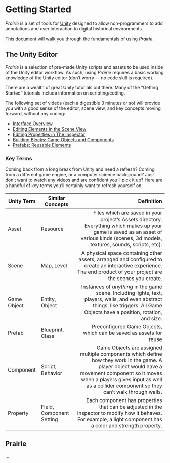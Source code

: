 # Getting Started

*Prairie* is a set of tools for [Unity](www.unity3d.com) designed to allow non-programmers to add annotations and user interaction to digital historical environments.

This document will walk you through the fundamentals of using *Prairie*.

## The Unity Editor
*Prairie* is a selection of pre-made Unity scripts and assets to be used inside of the Unity editor workflow. As such, using *Prairie* requires a basic working knowledge of the Unity editor (don’t worry — no code skill is required).

There are a wealth of great Unity tutorials out there. Many of the “Getting Started” tutorials include information on scripting/coding.

The following set of videos (each a digestible 3 minutes or so) will provide you with a good sense of the editor, scene view, and key concepts moving forward, without any coding:

- [Interface Overview](https://unity3d.com/learn/tutorials/topics/interface-essentials/interface-overview?playlist=17090)
- [Editing Elements in the Scene View](https://unity3d.com/learn/tutorials/topics/interface-essentials/scene-view?playlist=17090)
- [Editing Properties in The Inspector](https://unity3d.com/learn/tutorials/topics/interface-essentials/inspector?playlist=17090)
- [Building Blocks: Game Objects and Components](https://unity3d.com/learn/tutorials/topics/interface-essentials/game-objects-and-components?playlist=17090)
- [Prefabs: Reusable Elements](https://unity3d.com/learn/tutorials/topics/interface-essentials/prefabs-concept-usage?playlist=17090)

### Key Terms
Coming back from a long break from Unity and need a refresh? Coming from a different game engine, or a computer science background? Just don’t want to watch any videos and are confident you’ll pick it up? Here are a handful of key terms you’ll certainly want to refresh yourself on:

| Unity Term | Similar Concepts | Definition |
|-|-|-:|
| Asset | Resource | Files which are saved in your project’s Assets directory. Everything which makes up your game is saved as an asset of various kinds (scenes, 3d models, textures, sounds, scripts, etc). |
| Scene | Map, Level | A physical space containing other assets, arranged and configured to create an interactive experience. The end product of your project are the scenes you create. |
| Game Object | Entity, Object | Instances of *anything* in the game scene. Including lights, text, players, walls, and even abstract things, like triggers. All Game Objects have a position, rotation, and size. |
| Prefab | Blueprint, Class | Preconfigured Game Objects, which can be saved as assets for reuse |
| Component | Script, Behavior | Game Objects are assigned multiple components which define how they work in the game. A player object would have a movement component so it moves when a players gives input as well as a collider component so they can’t walk through walls. |
| Property | Field, Component Setting | Each component has properties that can be adjusted in the inspector to modify how it behaves. For example, a light component has a color and strength property. |

## Prairie
…
